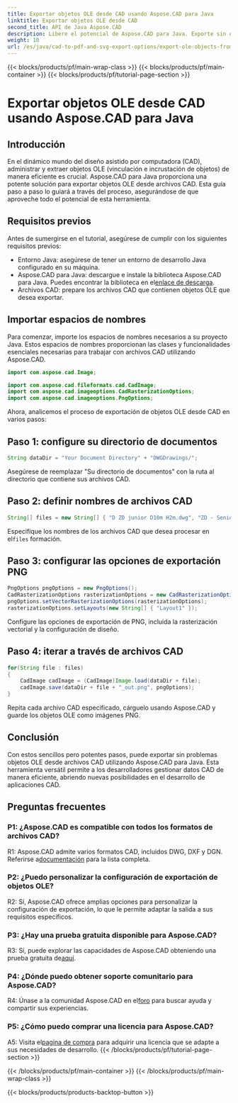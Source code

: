 ```yaml
---
title: Exportar objetos OLE desde CAD usando Aspose.CAD para Java
linktitle: Exportar objetos OLE desde CAD
second_title: API de Java Aspose.CAD
description: Libere el potencial de Aspose.CAD para Java. Exporte sin esfuerzo objetos OLE desde archivos CAD. Descárguelo ahora para una gestión perfecta de los datos CAD.
weight: 10
url: /es/java/cad-to-pdf-and-svg-export-options/export-ole-objects-from-cad/
---
```


{{< blocks/products/pf/main-wrap-class >}}
{{< blocks/products/pf/main-container >}}
{{< blocks/products/pf/tutorial-page-section >}}

# Exportar objetos OLE desde CAD usando Aspose.CAD para Java

## Introducción

En el dinámico mundo del diseño asistido por computadora (CAD), administrar y extraer objetos OLE (vinculación e incrustación de objetos) de manera eficiente es crucial. Aspose.CAD para Java proporciona una potente solución para exportar objetos OLE desde archivos CAD. Esta guía paso a paso lo guiará a través del proceso, asegurándose de que aproveche todo el potencial de esta herramienta.

## Requisitos previos

Antes de sumergirse en el tutorial, asegúrese de cumplir con los siguientes requisitos previos:

- Entorno Java: asegúrese de tener un entorno de desarrollo Java configurado en su máquina.
-  Aspose.CAD para Java: descargue e instale la biblioteca Aspose.CAD para Java. Puedes encontrar la biblioteca en el[enlace de descarga](https://releases.aspose.com/cad/java/).
- Archivos CAD: prepare los archivos CAD que contienen objetos OLE que desea exportar.

## Importar espacios de nombres

Para comenzar, importe los espacios de nombres necesarios a su proyecto Java. Estos espacios de nombres proporcionan las clases y funcionalidades esenciales necesarias para trabajar con archivos CAD utilizando Aspose.CAD.

```java
import com.aspose.cad.Image;

import com.aspose.cad.fileformats.cad.CadImage;
import com.aspose.cad.imageoptions.CadRasterizationOptions;
import com.aspose.cad.imageoptions.PngOptions;
```

Ahora, analicemos el proceso de exportación de objetos OLE desde CAD en varios pasos:

## Paso 1: configure su directorio de documentos

```java
String dataDir = "Your Document Directory" + "DWGDrawings/";
```

Asegúrese de reemplazar "Su directorio de documentos" con la ruta al directorio que contiene sus archivos CAD.

## Paso 2: definir nombres de archivos CAD

```java
String[] files = new String[] { "D ZD junior D10m H2m.dwg", "ZD - Senior D6m H2m45.dwg" };
```

 Especifique los nombres de los archivos CAD que desea procesar en el`files` formación.

## Paso 3: configurar las opciones de exportación PNG

```java
PngOptions pngOptions = new PngOptions();
CadRasterizationOptions rasterizationOptions = new CadRasterizationOptions();
pngOptions.setVectorRasterizationOptions(rasterizationOptions);
rasterizationOptions.setLayouts(new String[] { "Layout1" });
```

Configure las opciones de exportación de PNG, incluida la rasterización vectorial y la configuración de diseño.

## Paso 4: iterar a través de archivos CAD

```java
for(String file : files)
{
    CadImage cadImage = (CadImage)Image.load(dataDir + file);
    cadImage.save(dataDir + file + "_out.png", pngOptions);
}
```

Repita cada archivo CAD especificado, cárguelo usando Aspose.CAD y guarde los objetos OLE como imágenes PNG.

## Conclusión

Con estos sencillos pero potentes pasos, puede exportar sin problemas objetos OLE desde archivos CAD utilizando Aspose.CAD para Java. Esta herramienta versátil permite a los desarrolladores gestionar datos CAD de manera eficiente, abriendo nuevas posibilidades en el desarrollo de aplicaciones CAD.

## Preguntas frecuentes

### P1: ¿Aspose.CAD es compatible con todos los formatos de archivos CAD?

 R1: Aspose.CAD admite varios formatos CAD, incluidos DWG, DXF y DGN. Referirse a[documentación](https://reference.aspose.com/cad/java/) para la lista completa.

### P2: ¿Puedo personalizar la configuración de exportación de objetos OLE?

R2: Sí, Aspose.CAD ofrece amplias opciones para personalizar la configuración de exportación, lo que le permite adaptar la salida a sus requisitos específicos.

### P3: ¿Hay una prueba gratuita disponible para Aspose.CAD?

 R3: Sí, puede explorar las capacidades de Aspose.CAD obteniendo una prueba gratuita de[aquí](https://releases.aspose.com/).

### P4: ¿Dónde puedo obtener soporte comunitario para Aspose.CAD?

 R4: Únase a la comunidad Aspose.CAD en el[foro](https://forum.aspose.com/c/cad/19) para buscar ayuda y compartir sus experiencias.

### P5: ¿Cómo puedo comprar una licencia para Aspose.CAD?

A5: Visita el[pagina de compra](https://purchase.aspose.com/buy) para adquirir una licencia que se adapte a sus necesidades de desarrollo.
{{< /blocks/products/pf/tutorial-page-section >}}

{{< /blocks/products/pf/main-container >}}
{{< /blocks/products/pf/main-wrap-class >}}

{{< blocks/products/products-backtop-button >}}
